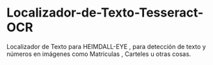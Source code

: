 # Localizador-de-Texto-Tesseract-OCR
Localizador de Texto para HEIMDALL-EYE , para detección de texto y números en imágenes como Matriculas , Carteles u otras cosas.
